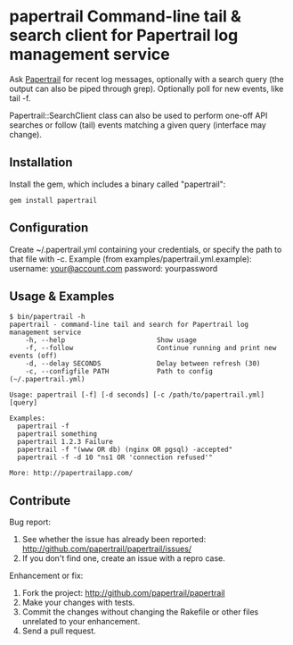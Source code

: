 # papertrail Command-line tail & search client for Papertrail log management service

Ask [Papertrail] for recent log messages, optionally with a search query (the output
can also be piped through grep). Optionally poll for new events, like tail -f.

Papertrail::SearchClient class can also be used to perform one-off API searches
or follow (tail) events matching a given query (interface may change).


## Installation

Install the gem, which includes a binary called "papertrail":

    gem install papertrail


## Configuration

Create ~/.papertrail.yml containing your credentials, or specify the path to 
that file with -c. Example (from examples/papertrail.yml.example):
    username: your@account.com
    password: yourpassword


## Usage & Examples

    $ bin/papertrail -h
    papertrail - command-line tail and search for Papertrail log management service
        -h, --help                       Show usage
        -f, --follow                     Continue running and print new events (off)
        -d, --delay SECONDS              Delay between refresh (30)
        -c, --configfile PATH            Path to config (~/.papertrail.yml)

    Usage: papertrail [-f] [-d seconds] [-c /path/to/papertrail.yml] [query]

    Examples:
      papertrail -f
      papertrail something
      papertrail 1.2.3 Failure
      papertrail -f "(www OR db) (nginx OR pgsql) -accepted"
      papertrail -f -d 10 "ns1 OR 'connection refused'"

    More: http://papertrailapp.com/


## Contribute

Bug report:

1. See whether the issue has already been reported:
   http://github.com/papertrail/papertrail/issues/
2. If you don't find one, create an issue with a repro case.

Enhancement or fix:

1. Fork the project:
   http://github.com/papertrail/papertrail
2. Make your changes with tests.
3. Commit the changes without changing the Rakefile or other files unrelated 
to your enhancement.
4. Send a pull request.

[Papertrail]: http://papertrailapp.com/
